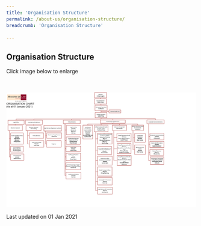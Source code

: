 ```yaml
---
title: 'Organisation Structure'
permalink: /about-us/organisation-structure/
breadcrumb: 'Organisation Structure'

---
```



Organisation Structure
---

Click image below to enlarge
<div class="image">
  <a href="/files/Minlaw Org Chart 01 January 2021.pdf">
    <br>
    <br>
    <img src="/images/Minlaw Org Chart 01 January 2021.png" title="Organisation Structure" alt="Organisation Structure">
  </a>
</div>

<p class="right-side-updated">Last updated on 01 Jan 2021</p>
